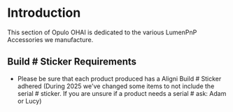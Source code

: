 # Introduction

This section of Opulo OHAI is dedicated to the various LumenPnP Accessories we manufacture.

## Build # Sticker Requirements

- Please be sure that each product produced has a Aligni Build # Sticker adhered (During 2025 we've changed some items to not include the serial # sticker. If you are unsure if a product needs a serial # ask: Adam or Lucy)
